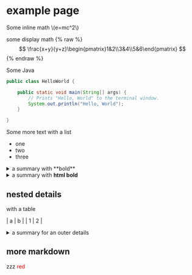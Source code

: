 # example page


Some inline math \\(e=mc^2\\)


some display math
{% raw %}
$$
\frac{x+y}{y+z}\begin{pmatrix}1&2\\3&4\\5&6\end{pmatrix}
$$
{% endraw %}


Some Java


```java
public class HelloWorld {

    public static void main(String[] args) {
        // Prints "Hello, World" to the terminal window.
        System.out.println("Hello, World");
    }

}
```

Some more text with a list

* one
* two
* three



<details markdown=1>
<summary><span markdown=1>a summary with **bold** </span></summary>

a list5


* onez
* twoz
* threez

</details>


<details markdown=1>
<summary>a summary with <b>html bold</b></summary>

a list


* aaa
* bbbb
* ccc

</details>


## nested details

with a table



| a | b |
| 1 | 2 |



<details markdown=1>
<summary>a summary for an outer details</summary>

a list


* aaa
* bbbb
* ccc

    <details markdown=1>
    <summary>nested details</summary>

    a nested table

    | a | b |
    | 1 | 2 |

    </details>

* ddd

</details>


## more markdown

zzz  <span style="color:red">red</span>
